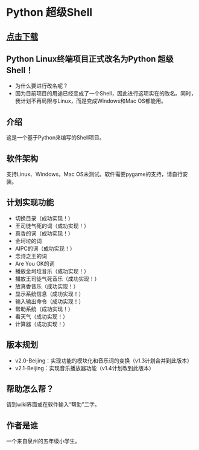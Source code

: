 # Python 超级Shell
## [点击下载](https://gitee.com/laomocode/python_super_shell/releases)
## Python Linux终端项目正式改名为Python 超级Shell！
- 为什么要进行改名呢？
- 因为目前项目的用途已经变成了一个Shell，因此进行这项实在的改名。同时，我计划不再局限与Linux，而是变成Windows和Mac OS都能用。
## 介绍
这是一个基于Python来编写的Shell项目。
## 软件架构
支持Linux、Windows，Mac OS未测试。软件需要pygame的支持，请自行安装。
## 计划实现功能
- 切换目录（成功实现！）
- 王司徒气死的词（成功实现！）
- 真香的词（成功实现！）
- 金坷垃的词
- AIPC的词（成功实现！）
- 念诗之王的词
- Are You OK的词
- 播放金坷垃音乐（成功实现！）
- 播放王司徒气死音乐（成功实现！）
- 放真香音乐（成功实现！）
- 显示系统信息（成功实现！）
- 输入输出命令（成功实现！）
- 帮助系统（成功实现！）
- 看天气（成功实现！）
- 计算器（成功实现！）
## 版本规划
- v2.0-Beijing：实现功能的模块化和音乐词的变换（v1.3计划合并到此版本）
- v2.1-Beijing：实现音乐播放器功能（v1.4计划改到此版本）
## 帮助怎么帮？
请到wiki界面或在软件输入“帮助”二字。
## 作者是谁
一个来自泉州的五年级小学生。
